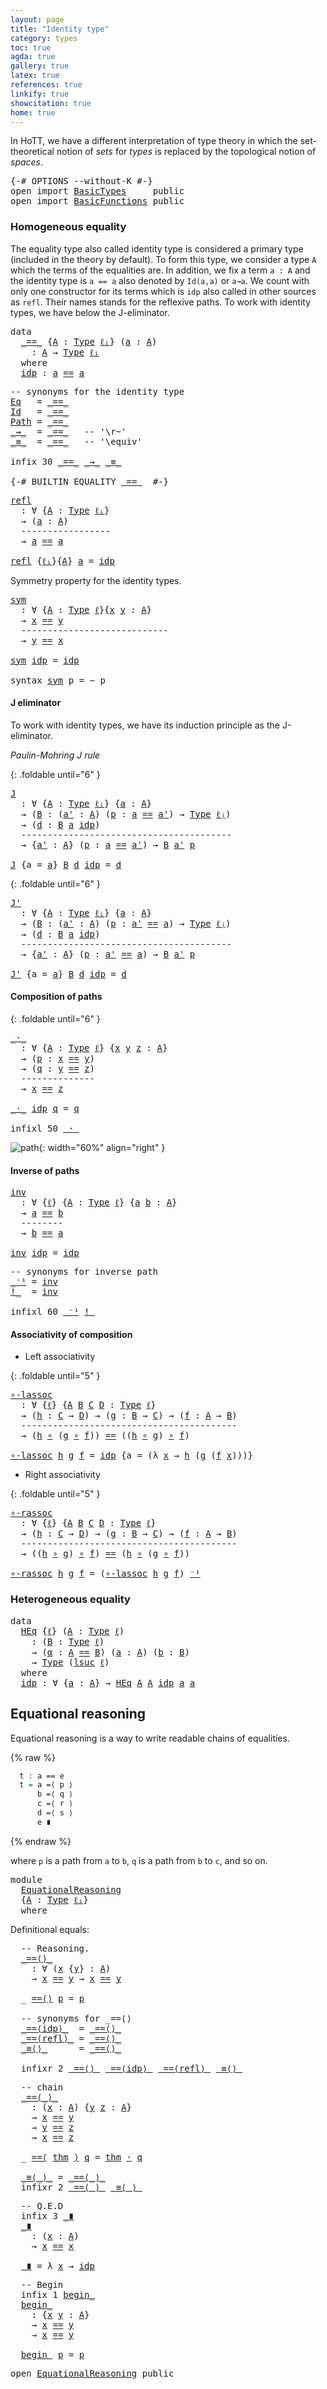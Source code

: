 ```yaml
---
layout: page
title: "Identity type"
category: types
toc: true
agda: true
gallery: true
latex: true
references: true
linkify: true
showcitation: true
home: true
---
```


In HoTT, we have a different interpretation of type theory in which the
set-theoretical notion of *sets* for *types* is replaced by the topological
notion of *spaces*.

<div class="hide">
<pre class="Agda">
<a id="371" class="Symbol">{-#</a> <a id="375" class="Keyword">OPTIONS</a> <a id="383" class="Pragma">--without-K</a> <a id="395" class="Symbol">#-}</a>
<a id="399" class="Keyword">open</a> <a id="404" class="Keyword">import</a> <a id="411" href="BasicTypes.html" class="Module">BasicTypes</a>     <a id="426" class="Keyword">public</a>
<a id="433" class="Keyword">open</a> <a id="438" class="Keyword">import</a> <a id="445" href="BasicFunctions.html" class="Module">BasicFunctions</a> <a id="460" class="Keyword">public</a>
</pre>
</div>

### Homogeneous equality

The equality type also called identity type is considered a primary type
(included in the theory by default). To form this type, we consider a type `A`
which the terms of the equalities are. In addition, we fix a term `a : A` and
the identity type is `a == a` also denoted by `Id(a,a)` or `a↝a`. We count with
only one constructor for its terms which is `idp` also called in other sources
as `refl`. Their names stands for the reflexive paths. To work with identity
types, we have below the J-eliminator.

<pre class="Agda">
<a id="1031" class="Keyword">data</a>
  <a id="_==_"></a><a id="1038" href="EqualityType.html#1038" class="Datatype Operator">_==_</a> <a id="1043" class="Symbol">{</a><a id="1044" href="EqualityType.html#1044" class="Bound">A</a> <a id="1046" class="Symbol">:</a> <a id="1048" href="Intro.html#1652" class="Function">Type</a> <a id="1053" href="Intro.html#2094" class="Generalizable">ℓᵢ</a><a id="1055" class="Symbol">}</a> <a id="1057" class="Symbol">(</a><a id="1058" href="EqualityType.html#1058" class="Bound">a</a> <a id="1060" class="Symbol">:</a> <a id="1062" href="EqualityType.html#1044" class="Bound">A</a><a id="1063" class="Symbol">)</a>
    <a id="1069" class="Symbol">:</a> <a id="1071" href="EqualityType.html#1044" class="Bound">A</a> <a id="1073" class="Symbol">→</a> <a id="1075" href="Intro.html#1652" class="Function">Type</a> <a id="1080" href="EqualityType.html#1053" class="Bound">ℓᵢ</a>
  <a id="1085" class="Keyword">where</a>
  <a id="_==_.idp"></a><a id="1093" href="EqualityType.html#1093" class="InductiveConstructor">idp</a> <a id="1097" class="Symbol">:</a> <a id="1099" href="EqualityType.html#1058" class="Bound">a</a> <a id="1101" href="EqualityType.html#1038" class="Datatype Operator">==</a> <a id="1104" href="EqualityType.html#1058" class="Bound">a</a>
</pre>

<pre class="Agda">
<a id="1131" class="Comment">-- synonyms for the identity type</a>
<a id="Eq"></a><a id="1165" href="EqualityType.html#1165" class="Function">Eq</a>   <a id="1170" class="Symbol">=</a> <a id="1172" href="EqualityType.html#1038" class="Datatype Operator">_==_</a>
<a id="Id"></a><a id="1177" href="EqualityType.html#1177" class="Function">Id</a>   <a id="1182" class="Symbol">=</a> <a id="1184" href="EqualityType.html#1038" class="Datatype Operator">_==_</a>
<a id="Path"></a><a id="1189" href="EqualityType.html#1189" class="Function">Path</a> <a id="1194" class="Symbol">=</a> <a id="1196" href="EqualityType.html#1038" class="Datatype Operator">_==_</a>
<a id="_⇝_"></a><a id="1201" href="EqualityType.html#1201" class="Function Operator">_⇝_</a>  <a id="1206" class="Symbol">=</a> <a id="1208" href="EqualityType.html#1038" class="Datatype Operator">_==_</a>   <a id="1215" class="Comment">-- &#39;\r~&#39;</a>
<a id="_≡_"></a><a id="1224" href="EqualityType.html#1224" class="Function Operator">_≡_</a>  <a id="1229" class="Symbol">=</a> <a id="1231" href="EqualityType.html#1038" class="Datatype Operator">_==_</a>   <a id="1238" class="Comment">-- &#39;\equiv&#39;</a>

<a id="1251" class="Keyword">infix</a> <a id="1257" class="Number">30</a> <a id="1260" href="EqualityType.html#1038" class="Datatype Operator">_==_</a> <a id="1265" href="EqualityType.html#1201" class="Function Operator">_⇝_</a> <a id="1269" href="EqualityType.html#1224" class="Function Operator">_≡_</a>

<a id="1274" class="Symbol">{-#</a> <a id="1278" class="Keyword">BUILTIN</a> <a id="1286" class="Pragma">EQUALITY</a> <a id="1295" href="EqualityType.html#1038" class="Datatype Operator">_==_</a>  <a id="1301" class="Symbol">#-}</a>
</pre>

<pre class="Agda">
<a id="refl"></a><a id="1330" href="EqualityType.html#1330" class="Function">refl</a>
  <a id="1337" class="Symbol">:</a> <a id="1339" class="Symbol">∀</a> <a id="1341" class="Symbol">{</a><a id="1342" href="EqualityType.html#1342" class="Bound">A</a> <a id="1344" class="Symbol">:</a> <a id="1346" href="Intro.html#1652" class="Function">Type</a> <a id="1351" href="Intro.html#2094" class="Generalizable">ℓᵢ</a><a id="1353" class="Symbol">}</a>
  <a id="1357" class="Symbol">→</a> <a id="1359" class="Symbol">(</a><a id="1360" href="EqualityType.html#1360" class="Bound">a</a> <a id="1362" class="Symbol">:</a> <a id="1364" href="EqualityType.html#1342" class="Bound">A</a><a id="1365" class="Symbol">)</a>
  <a id="1369" class="Comment">-----------------</a>
  <a id="1389" class="Symbol">→</a> <a id="1391" href="EqualityType.html#1360" class="Bound">a</a> <a id="1393" href="EqualityType.html#1038" class="Datatype Operator">==</a> <a id="1396" href="EqualityType.html#1360" class="Bound">a</a>

<a id="1399" href="EqualityType.html#1330" class="Function">refl</a> <a id="1404" class="Symbol">{</a><a id="1405" href="EqualityType.html#1405" class="Bound">ℓᵢ</a><a id="1407" class="Symbol">}{</a><a id="1409" href="EqualityType.html#1409" class="Bound">A</a><a id="1410" class="Symbol">}</a> <a id="1412" href="EqualityType.html#1412" class="Bound">a</a> <a id="1414" class="Symbol">=</a> <a id="1416" href="EqualityType.html#1093" class="InductiveConstructor">idp</a>
</pre>


Symmetry property for the identity types.

<pre class="Agda">
<a id="sym"></a><a id="1489" href="EqualityType.html#1489" class="Function">sym</a>
  <a id="1495" class="Symbol">:</a> <a id="1497" class="Symbol">∀</a> <a id="1499" class="Symbol">{</a><a id="1500" href="EqualityType.html#1500" class="Bound">A</a> <a id="1502" class="Symbol">:</a> <a id="1504" href="Intro.html#1652" class="Function">Type</a> <a id="1509" href="Intro.html#2092" class="Generalizable">ℓ</a><a id="1510" class="Symbol">}{</a><a id="1512" href="EqualityType.html#1512" class="Bound">x</a> <a id="1514" href="EqualityType.html#1514" class="Bound">y</a> <a id="1516" class="Symbol">:</a> <a id="1518" href="EqualityType.html#1500" class="Bound">A</a><a id="1519" class="Symbol">}</a>
  <a id="1523" class="Symbol">→</a> <a id="1525" href="EqualityType.html#1512" class="Bound">x</a> <a id="1527" href="EqualityType.html#1038" class="Datatype Operator">==</a> <a id="1530" href="EqualityType.html#1514" class="Bound">y</a>
  <a id="1534" class="Comment">----------------------------</a>
  <a id="1565" class="Symbol">→</a> <a id="1567" href="EqualityType.html#1514" class="Bound">y</a> <a id="1569" href="EqualityType.html#1038" class="Datatype Operator">==</a> <a id="1572" href="EqualityType.html#1512" class="Bound">x</a>

<a id="1575" href="EqualityType.html#1489" class="Function">sym</a> <a id="1579" href="EqualityType.html#1093" class="InductiveConstructor">idp</a> <a id="1583" class="Symbol">=</a> <a id="1585" href="EqualityType.html#1093" class="InductiveConstructor">idp</a>

<a id="1590" class="Keyword">syntax</a> <a id="1597" href="EqualityType.html#1489" class="Function">sym</a> <a id="1601" class="Bound">p</a> <a id="1603" class="Symbol">=</a> <a id="1605" class="Function">−</a> <a id="1607" class="Bound">p</a>
</pre>

#### J eliminator

To work with identity types, we have its induction principle as the J-eliminator.


*Paulin-Mohring J rule*

{: .foldable until="6" }
<pre class="Agda">
<a id="J"></a><a id="1787" href="EqualityType.html#1787" class="Function">J</a>
  <a id="1791" class="Symbol">:</a> <a id="1793" class="Symbol">∀</a> <a id="1795" class="Symbol">{</a><a id="1796" href="EqualityType.html#1796" class="Bound">A</a> <a id="1798" class="Symbol">:</a> <a id="1800" href="Intro.html#1652" class="Function">Type</a> <a id="1805" href="Intro.html#2094" class="Generalizable">ℓᵢ</a><a id="1807" class="Symbol">}</a> <a id="1809" class="Symbol">{</a><a id="1810" href="EqualityType.html#1810" class="Bound">a</a> <a id="1812" class="Symbol">:</a> <a id="1814" href="EqualityType.html#1796" class="Bound">A</a><a id="1815" class="Symbol">}</a>
  <a id="1819" class="Symbol">→</a> <a id="1821" class="Symbol">(</a><a id="1822" href="EqualityType.html#1822" class="Bound">B</a> <a id="1824" class="Symbol">:</a> <a id="1826" class="Symbol">(</a><a id="1827" href="EqualityType.html#1827" class="Bound">a&#39;</a> <a id="1830" class="Symbol">:</a> <a id="1832" href="EqualityType.html#1796" class="Bound">A</a><a id="1833" class="Symbol">)</a> <a id="1835" class="Symbol">(</a><a id="1836" href="EqualityType.html#1836" class="Bound">p</a> <a id="1838" class="Symbol">:</a> <a id="1840" href="EqualityType.html#1810" class="Bound">a</a> <a id="1842" href="EqualityType.html#1038" class="Datatype Operator">==</a> <a id="1845" href="EqualityType.html#1827" class="Bound">a&#39;</a><a id="1847" class="Symbol">)</a> <a id="1849" class="Symbol">→</a> <a id="1851" href="Intro.html#1652" class="Function">Type</a> <a id="1856" href="Intro.html#2097" class="Generalizable">ℓⱼ</a><a id="1858" class="Symbol">)</a>
  <a id="1862" class="Symbol">→</a> <a id="1864" class="Symbol">(</a><a id="1865" href="EqualityType.html#1865" class="Bound">d</a> <a id="1867" class="Symbol">:</a> <a id="1869" href="EqualityType.html#1822" class="Bound">B</a> <a id="1871" href="EqualityType.html#1810" class="Bound">a</a> <a id="1873" href="EqualityType.html#1093" class="InductiveConstructor">idp</a><a id="1876" class="Symbol">)</a>
  <a id="1880" class="Comment">----------------------------------------</a>
  <a id="1923" class="Symbol">→</a> <a id="1925" class="Symbol">{</a><a id="1926" href="EqualityType.html#1926" class="Bound">a&#39;</a> <a id="1929" class="Symbol">:</a> <a id="1931" href="EqualityType.html#1796" class="Bound">A</a><a id="1932" class="Symbol">}</a> <a id="1934" class="Symbol">(</a><a id="1935" href="EqualityType.html#1935" class="Bound">p</a> <a id="1937" class="Symbol">:</a> <a id="1939" href="EqualityType.html#1810" class="Bound">a</a> <a id="1941" href="EqualityType.html#1038" class="Datatype Operator">==</a> <a id="1944" href="EqualityType.html#1926" class="Bound">a&#39;</a><a id="1946" class="Symbol">)</a> <a id="1948" class="Symbol">→</a> <a id="1950" href="EqualityType.html#1822" class="Bound">B</a> <a id="1952" href="EqualityType.html#1926" class="Bound">a&#39;</a> <a id="1955" href="EqualityType.html#1935" class="Bound">p</a>

<a id="1958" href="EqualityType.html#1787" class="Function">J</a> <a id="1960" class="Symbol">{</a><a id="1961" class="Argument">a</a> <a id="1963" class="Symbol">=</a> <a id="1965" href="EqualityType.html#1965" class="Bound">a</a><a id="1966" class="Symbol">}</a> <a id="1968" href="EqualityType.html#1968" class="Bound">B</a> <a id="1970" href="EqualityType.html#1970" class="Bound">d</a> <a id="1972" href="EqualityType.html#1093" class="InductiveConstructor">idp</a> <a id="1976" class="Symbol">=</a> <a id="1978" href="EqualityType.html#1970" class="Bound">d</a>
</pre>

{: .foldable until="6" }
<pre class="Agda">
<a id="J&#39;"></a><a id="2030" href="EqualityType.html#2030" class="Function">J&#39;</a>
  <a id="2035" class="Symbol">:</a> <a id="2037" class="Symbol">∀</a> <a id="2039" class="Symbol">{</a><a id="2040" href="EqualityType.html#2040" class="Bound">A</a> <a id="2042" class="Symbol">:</a> <a id="2044" href="Intro.html#1652" class="Function">Type</a> <a id="2049" href="Intro.html#2094" class="Generalizable">ℓᵢ</a><a id="2051" class="Symbol">}</a> <a id="2053" class="Symbol">{</a><a id="2054" href="EqualityType.html#2054" class="Bound">a</a> <a id="2056" class="Symbol">:</a> <a id="2058" href="EqualityType.html#2040" class="Bound">A</a><a id="2059" class="Symbol">}</a>
  <a id="2063" class="Symbol">→</a> <a id="2065" class="Symbol">(</a><a id="2066" href="EqualityType.html#2066" class="Bound">B</a> <a id="2068" class="Symbol">:</a> <a id="2070" class="Symbol">(</a><a id="2071" href="EqualityType.html#2071" class="Bound">a&#39;</a> <a id="2074" class="Symbol">:</a> <a id="2076" href="EqualityType.html#2040" class="Bound">A</a><a id="2077" class="Symbol">)</a> <a id="2079" class="Symbol">(</a><a id="2080" href="EqualityType.html#2080" class="Bound">p</a> <a id="2082" class="Symbol">:</a> <a id="2084" href="EqualityType.html#2071" class="Bound">a&#39;</a> <a id="2087" href="EqualityType.html#1038" class="Datatype Operator">==</a> <a id="2090" href="EqualityType.html#2054" class="Bound">a</a><a id="2091" class="Symbol">)</a> <a id="2093" class="Symbol">→</a> <a id="2095" href="Intro.html#1652" class="Function">Type</a> <a id="2100" href="Intro.html#2097" class="Generalizable">ℓⱼ</a><a id="2102" class="Symbol">)</a>
  <a id="2106" class="Symbol">→</a> <a id="2108" class="Symbol">(</a><a id="2109" href="EqualityType.html#2109" class="Bound">d</a> <a id="2111" class="Symbol">:</a> <a id="2113" href="EqualityType.html#2066" class="Bound">B</a> <a id="2115" href="EqualityType.html#2054" class="Bound">a</a> <a id="2117" href="EqualityType.html#1093" class="InductiveConstructor">idp</a><a id="2120" class="Symbol">)</a>
  <a id="2124" class="Comment">----------------------------------------</a>
  <a id="2167" class="Symbol">→</a> <a id="2169" class="Symbol">{</a><a id="2170" href="EqualityType.html#2170" class="Bound">a&#39;</a> <a id="2173" class="Symbol">:</a> <a id="2175" href="EqualityType.html#2040" class="Bound">A</a><a id="2176" class="Symbol">}</a> <a id="2178" class="Symbol">(</a><a id="2179" href="EqualityType.html#2179" class="Bound">p</a> <a id="2181" class="Symbol">:</a> <a id="2183" href="EqualityType.html#2170" class="Bound">a&#39;</a> <a id="2186" href="EqualityType.html#1038" class="Datatype Operator">==</a> <a id="2189" href="EqualityType.html#2054" class="Bound">a</a><a id="2190" class="Symbol">)</a> <a id="2192" class="Symbol">→</a> <a id="2194" href="EqualityType.html#2066" class="Bound">B</a> <a id="2196" href="EqualityType.html#2170" class="Bound">a&#39;</a> <a id="2199" href="EqualityType.html#2179" class="Bound">p</a>

<a id="2202" href="EqualityType.html#2030" class="Function">J&#39;</a> <a id="2205" class="Symbol">{</a><a id="2206" class="Argument">a</a> <a id="2208" class="Symbol">=</a> <a id="2210" href="EqualityType.html#2210" class="Bound">a</a><a id="2211" class="Symbol">}</a> <a id="2213" href="EqualityType.html#2213" class="Bound">B</a> <a id="2215" href="EqualityType.html#2215" class="Bound">d</a> <a id="2217" href="EqualityType.html#1093" class="InductiveConstructor">idp</a> <a id="2221" class="Symbol">=</a> <a id="2223" href="EqualityType.html#2215" class="Bound">d</a>
</pre>

#### Composition of paths

{: .foldable until="6" }
<pre class="Agda">
<a id="_·_"></a><a id="2302" href="EqualityType.html#2302" class="Function Operator">_·_</a>
  <a id="2308" class="Symbol">:</a> <a id="2310" class="Symbol">∀</a> <a id="2312" class="Symbol">{</a><a id="2313" href="EqualityType.html#2313" class="Bound">A</a> <a id="2315" class="Symbol">:</a> <a id="2317" href="Intro.html#1652" class="Function">Type</a> <a id="2322" href="Intro.html#2092" class="Generalizable">ℓ</a><a id="2323" class="Symbol">}</a> <a id="2325" class="Symbol">{</a><a id="2326" href="EqualityType.html#2326" class="Bound">x</a> <a id="2328" href="EqualityType.html#2328" class="Bound">y</a> <a id="2330" href="EqualityType.html#2330" class="Bound">z</a> <a id="2332" class="Symbol">:</a> <a id="2334" href="EqualityType.html#2313" class="Bound">A</a><a id="2335" class="Symbol">}</a>
  <a id="2339" class="Symbol">→</a> <a id="2341" class="Symbol">(</a><a id="2342" href="EqualityType.html#2342" class="Bound">p</a> <a id="2344" class="Symbol">:</a> <a id="2346" href="EqualityType.html#2326" class="Bound">x</a> <a id="2348" href="EqualityType.html#1038" class="Datatype Operator">==</a> <a id="2351" href="EqualityType.html#2328" class="Bound">y</a><a id="2352" class="Symbol">)</a>
  <a id="2356" class="Symbol">→</a> <a id="2358" class="Symbol">(</a><a id="2359" href="EqualityType.html#2359" class="Bound">q</a> <a id="2361" class="Symbol">:</a> <a id="2363" href="EqualityType.html#2328" class="Bound">y</a> <a id="2365" href="EqualityType.html#1038" class="Datatype Operator">==</a> <a id="2368" href="EqualityType.html#2330" class="Bound">z</a><a id="2369" class="Symbol">)</a>
  <a id="2373" class="Comment">--------------</a>
  <a id="2390" class="Symbol">→</a> <a id="2392" href="EqualityType.html#2326" class="Bound">x</a> <a id="2394" href="EqualityType.html#1038" class="Datatype Operator">==</a> <a id="2397" href="EqualityType.html#2330" class="Bound">z</a>

<a id="2400" href="EqualityType.html#2302" class="Function Operator">_·_</a> <a id="2404" href="EqualityType.html#1093" class="InductiveConstructor">idp</a> <a id="2408" href="EqualityType.html#2408" class="Bound">q</a> <a id="2410" class="Symbol">=</a> <a id="2412" href="EqualityType.html#2408" class="Bound">q</a>

<a id="2415" class="Keyword">infixl</a> <a id="2422" class="Number">50</a> <a id="2425" href="EqualityType.html#2302" class="Function Operator">_·_</a>
</pre>

![path](/assets/ipe-images/path-concatenation.png){: width="60%" align="right" }

#### Inverse of paths

<pre class="Agda">
<a id="inv"></a><a id="2559" href="EqualityType.html#2559" class="Function">inv</a>
  <a id="2565" class="Symbol">:</a> <a id="2567" class="Symbol">∀</a> <a id="2569" class="Symbol">{</a><a id="2570" href="EqualityType.html#2570" class="Bound">ℓ</a><a id="2571" class="Symbol">}</a> <a id="2573" class="Symbol">{</a><a id="2574" href="EqualityType.html#2574" class="Bound">A</a> <a id="2576" class="Symbol">:</a> <a id="2578" href="Intro.html#1652" class="Function">Type</a> <a id="2583" href="EqualityType.html#2570" class="Bound">ℓ</a><a id="2584" class="Symbol">}</a> <a id="2586" class="Symbol">{</a><a id="2587" href="EqualityType.html#2587" class="Bound">a</a> <a id="2589" href="EqualityType.html#2589" class="Bound">b</a> <a id="2591" class="Symbol">:</a> <a id="2593" href="EqualityType.html#2574" class="Bound">A</a><a id="2594" class="Symbol">}</a>
  <a id="2598" class="Symbol">→</a> <a id="2600" href="EqualityType.html#2587" class="Bound">a</a> <a id="2602" href="EqualityType.html#1038" class="Datatype Operator">==</a> <a id="2605" href="EqualityType.html#2589" class="Bound">b</a>
  <a id="2609" class="Comment">--------</a>
  <a id="2620" class="Symbol">→</a> <a id="2622" href="EqualityType.html#2589" class="Bound">b</a> <a id="2624" href="EqualityType.html#1038" class="Datatype Operator">==</a> <a id="2627" href="EqualityType.html#2587" class="Bound">a</a>

<a id="2630" href="EqualityType.html#2559" class="Function">inv</a> <a id="2634" href="EqualityType.html#1093" class="InductiveConstructor">idp</a> <a id="2638" class="Symbol">=</a> <a id="2640" href="EqualityType.html#1093" class="InductiveConstructor">idp</a>
</pre>

<pre class="Agda">
<a id="2669" class="Comment">-- synonyms for inverse path</a>
<a id="_⁻¹"></a><a id="2698" href="EqualityType.html#2698" class="Function Operator">_⁻¹</a> <a id="2702" class="Symbol">=</a> <a id="2704" href="EqualityType.html#2559" class="Function">inv</a>
<a id="!_"></a><a id="2708" href="EqualityType.html#2708" class="Function Operator">!_</a>  <a id="2712" class="Symbol">=</a> <a id="2714" href="EqualityType.html#2559" class="Function">inv</a>

<a id="2719" class="Keyword">infixl</a> <a id="2726" class="Number">60</a> <a id="2729" href="EqualityType.html#2698" class="Function Operator">_⁻¹</a> <a id="2733" href="EqualityType.html#2708" class="Function Operator">!_</a>
</pre>

#### Associativity of composition

- Left associativity

{: .foldable until="5" }
<pre class="Agda">
<a id="∘-lassoc"></a><a id="2843" href="EqualityType.html#2843" class="Function">∘-lassoc</a>
  <a id="2854" class="Symbol">:</a> <a id="2856" class="Symbol">∀</a> <a id="2858" class="Symbol">{</a><a id="2859" href="EqualityType.html#2859" class="Bound">ℓ</a><a id="2860" class="Symbol">}</a> <a id="2862" class="Symbol">{</a><a id="2863" href="EqualityType.html#2863" class="Bound">A</a> <a id="2865" href="EqualityType.html#2865" class="Bound">B</a> <a id="2867" href="EqualityType.html#2867" class="Bound">C</a> <a id="2869" href="EqualityType.html#2869" class="Bound">D</a> <a id="2871" class="Symbol">:</a> <a id="2873" href="Intro.html#1652" class="Function">Type</a> <a id="2878" href="EqualityType.html#2859" class="Bound">ℓ</a><a id="2879" class="Symbol">}</a>
  <a id="2883" class="Symbol">→</a> <a id="2885" class="Symbol">(</a><a id="2886" href="EqualityType.html#2886" class="Bound">h</a> <a id="2888" class="Symbol">:</a> <a id="2890" href="EqualityType.html#2867" class="Bound">C</a> <a id="2892" class="Symbol">→</a> <a id="2894" href="EqualityType.html#2869" class="Bound">D</a><a id="2895" class="Symbol">)</a> <a id="2897" class="Symbol">→</a> <a id="2899" class="Symbol">(</a><a id="2900" href="EqualityType.html#2900" class="Bound">g</a> <a id="2902" class="Symbol">:</a> <a id="2904" href="EqualityType.html#2865" class="Bound">B</a> <a id="2906" class="Symbol">→</a> <a id="2908" href="EqualityType.html#2867" class="Bound">C</a><a id="2909" class="Symbol">)</a> <a id="2911" class="Symbol">→</a> <a id="2913" class="Symbol">(</a><a id="2914" href="EqualityType.html#2914" class="Bound">f</a> <a id="2916" class="Symbol">:</a> <a id="2918" href="EqualityType.html#2863" class="Bound">A</a> <a id="2920" class="Symbol">→</a> <a id="2922" href="EqualityType.html#2865" class="Bound">B</a><a id="2923" class="Symbol">)</a>
  <a id="2927" class="Comment">-----------------------------------------</a>
  <a id="2971" class="Symbol">→</a> <a id="2973" class="Symbol">(</a><a id="2974" href="EqualityType.html#2886" class="Bound">h</a> <a id="2976" href="BasicFunctions.html#910" class="Function Operator">∘</a> <a id="2978" class="Symbol">(</a><a id="2979" href="EqualityType.html#2900" class="Bound">g</a> <a id="2981" href="BasicFunctions.html#910" class="Function Operator">∘</a> <a id="2983" href="EqualityType.html#2914" class="Bound">f</a><a id="2984" class="Symbol">))</a> <a id="2987" href="EqualityType.html#1038" class="Datatype Operator">==</a> <a id="2990" class="Symbol">((</a><a id="2992" href="EqualityType.html#2886" class="Bound">h</a> <a id="2994" href="BasicFunctions.html#910" class="Function Operator">∘</a> <a id="2996" href="EqualityType.html#2900" class="Bound">g</a><a id="2997" class="Symbol">)</a> <a id="2999" href="BasicFunctions.html#910" class="Function Operator">∘</a> <a id="3001" href="EqualityType.html#2914" class="Bound">f</a><a id="3002" class="Symbol">)</a>

<a id="3005" href="EqualityType.html#2843" class="Function">∘-lassoc</a> <a id="3014" href="EqualityType.html#3014" class="Bound">h</a> <a id="3016" href="EqualityType.html#3016" class="Bound">g</a> <a id="3018" href="EqualityType.html#3018" class="Bound">f</a> <a id="3020" class="Symbol">=</a> <a id="3022" href="EqualityType.html#1093" class="InductiveConstructor">idp</a> <a id="3026" class="Symbol">{</a><a id="3027" class="Argument">a</a> <a id="3029" class="Symbol">=</a> <a id="3031" class="Symbol">(λ</a> <a id="3034" href="EqualityType.html#3034" class="Bound">x</a> <a id="3036" class="Symbol">→</a> <a id="3038" href="EqualityType.html#3014" class="Bound">h</a> <a id="3040" class="Symbol">(</a><a id="3041" href="EqualityType.html#3016" class="Bound">g</a> <a id="3043" class="Symbol">(</a><a id="3044" href="EqualityType.html#3018" class="Bound">f</a> <a id="3046" href="EqualityType.html#3034" class="Bound">x</a><a id="3047" class="Symbol">)))}</a>
</pre>

- Right associativity

{: .foldable until="5" }
<pre class="Agda">
<a id="∘-rassoc"></a><a id="3125" href="EqualityType.html#3125" class="Function">∘-rassoc</a>
  <a id="3136" class="Symbol">:</a> <a id="3138" class="Symbol">∀</a> <a id="3140" class="Symbol">{</a><a id="3141" href="EqualityType.html#3141" class="Bound">ℓ</a><a id="3142" class="Symbol">}</a> <a id="3144" class="Symbol">{</a><a id="3145" href="EqualityType.html#3145" class="Bound">A</a> <a id="3147" href="EqualityType.html#3147" class="Bound">B</a> <a id="3149" href="EqualityType.html#3149" class="Bound">C</a> <a id="3151" href="EqualityType.html#3151" class="Bound">D</a> <a id="3153" class="Symbol">:</a> <a id="3155" href="Intro.html#1652" class="Function">Type</a> <a id="3160" href="EqualityType.html#3141" class="Bound">ℓ</a><a id="3161" class="Symbol">}</a>
  <a id="3165" class="Symbol">→</a> <a id="3167" class="Symbol">(</a><a id="3168" href="EqualityType.html#3168" class="Bound">h</a> <a id="3170" class="Symbol">:</a> <a id="3172" href="EqualityType.html#3149" class="Bound">C</a> <a id="3174" class="Symbol">→</a> <a id="3176" href="EqualityType.html#3151" class="Bound">D</a><a id="3177" class="Symbol">)</a> <a id="3179" class="Symbol">→</a> <a id="3181" class="Symbol">(</a><a id="3182" href="EqualityType.html#3182" class="Bound">g</a> <a id="3184" class="Symbol">:</a> <a id="3186" href="EqualityType.html#3147" class="Bound">B</a> <a id="3188" class="Symbol">→</a> <a id="3190" href="EqualityType.html#3149" class="Bound">C</a><a id="3191" class="Symbol">)</a> <a id="3193" class="Symbol">→</a> <a id="3195" class="Symbol">(</a><a id="3196" href="EqualityType.html#3196" class="Bound">f</a> <a id="3198" class="Symbol">:</a> <a id="3200" href="EqualityType.html#3145" class="Bound">A</a> <a id="3202" class="Symbol">→</a> <a id="3204" href="EqualityType.html#3147" class="Bound">B</a><a id="3205" class="Symbol">)</a>
  <a id="3209" class="Comment">-----------------------------------------</a>
  <a id="3253" class="Symbol">→</a> <a id="3255" class="Symbol">((</a><a id="3257" href="EqualityType.html#3168" class="Bound">h</a> <a id="3259" href="BasicFunctions.html#910" class="Function Operator">∘</a> <a id="3261" href="EqualityType.html#3182" class="Bound">g</a><a id="3262" class="Symbol">)</a> <a id="3264" href="BasicFunctions.html#910" class="Function Operator">∘</a> <a id="3266" href="EqualityType.html#3196" class="Bound">f</a><a id="3267" class="Symbol">)</a> <a id="3269" href="EqualityType.html#1038" class="Datatype Operator">==</a> <a id="3272" class="Symbol">(</a><a id="3273" href="EqualityType.html#3168" class="Bound">h</a> <a id="3275" href="BasicFunctions.html#910" class="Function Operator">∘</a> <a id="3277" class="Symbol">(</a><a id="3278" href="EqualityType.html#3182" class="Bound">g</a> <a id="3280" href="BasicFunctions.html#910" class="Function Operator">∘</a> <a id="3282" href="EqualityType.html#3196" class="Bound">f</a><a id="3283" class="Symbol">))</a>

<a id="3287" href="EqualityType.html#3125" class="Function">∘-rassoc</a> <a id="3296" href="EqualityType.html#3296" class="Bound">h</a> <a id="3298" href="EqualityType.html#3298" class="Bound">g</a> <a id="3300" href="EqualityType.html#3300" class="Bound">f</a> <a id="3302" class="Symbol">=</a> <a id="3304" class="Symbol">(</a><a id="3305" href="EqualityType.html#2843" class="Function">∘-lassoc</a> <a id="3314" href="EqualityType.html#3296" class="Bound">h</a> <a id="3316" href="EqualityType.html#3298" class="Bound">g</a> <a id="3318" href="EqualityType.html#3300" class="Bound">f</a><a id="3319" class="Symbol">)</a> <a id="3321" href="EqualityType.html#2698" class="Function Operator">⁻¹</a>
</pre>

### Heterogeneous equality

<pre class="Agda">
<a id="3377" class="Keyword">data</a>
  <a id="HEq"></a><a id="3384" href="EqualityType.html#3384" class="Datatype">HEq</a> <a id="3388" class="Symbol">{</a><a id="3389" href="EqualityType.html#3389" class="Bound">ℓ</a><a id="3390" class="Symbol">}</a> <a id="3392" class="Symbol">(</a><a id="3393" href="EqualityType.html#3393" class="Bound">A</a> <a id="3395" class="Symbol">:</a> <a id="3397" href="Intro.html#1652" class="Function">Type</a> <a id="3402" href="EqualityType.html#3389" class="Bound">ℓ</a><a id="3403" class="Symbol">)</a>
    <a id="3409" class="Symbol">:</a> <a id="3411" class="Symbol">(</a><a id="3412" href="EqualityType.html#3412" class="Bound">B</a> <a id="3414" class="Symbol">:</a> <a id="3416" href="Intro.html#1652" class="Function">Type</a> <a id="3421" href="EqualityType.html#3389" class="Bound">ℓ</a><a id="3422" class="Symbol">)</a>
    <a id="3428" class="Symbol">→</a> <a id="3430" class="Symbol">(</a><a id="3431" href="EqualityType.html#3431" class="Bound">α</a> <a id="3433" class="Symbol">:</a> <a id="3435" href="EqualityType.html#3393" class="Bound">A</a> <a id="3437" href="EqualityType.html#1038" class="Datatype Operator">==</a> <a id="3440" href="EqualityType.html#3412" class="Bound">B</a><a id="3441" class="Symbol">)</a> <a id="3443" class="Symbol">(</a><a id="3444" href="EqualityType.html#3444" class="Bound">a</a> <a id="3446" class="Symbol">:</a> <a id="3448" href="EqualityType.html#3393" class="Bound">A</a><a id="3449" class="Symbol">)</a> <a id="3451" class="Symbol">(</a><a id="3452" href="EqualityType.html#3452" class="Bound">b</a> <a id="3454" class="Symbol">:</a> <a id="3456" href="EqualityType.html#3412" class="Bound">B</a><a id="3457" class="Symbol">)</a>
    <a id="3463" class="Symbol">→</a> <a id="3465" href="Intro.html#1652" class="Function">Type</a> <a id="3470" class="Symbol">(</a><a id="3471" href="Agda.Primitive.html#627" class="Primitive">lsuc</a> <a id="3476" href="EqualityType.html#3389" class="Bound">ℓ</a><a id="3477" class="Symbol">)</a>
  <a id="3481" class="Keyword">where</a>
  <a id="HEq.idp"></a><a id="3489" href="EqualityType.html#3489" class="InductiveConstructor">idp</a> <a id="3493" class="Symbol">:</a> <a id="3495" class="Symbol">∀</a> <a id="3497" class="Symbol">{</a><a id="3498" href="EqualityType.html#3498" class="Bound">a</a> <a id="3500" class="Symbol">:</a> <a id="3502" href="EqualityType.html#3393" class="Bound">A</a><a id="3503" class="Symbol">}</a> <a id="3505" class="Symbol">→</a> <a id="3507" href="EqualityType.html#3384" class="Datatype">HEq</a> <a id="3511" href="EqualityType.html#3393" class="Bound">A</a> <a id="3513" href="EqualityType.html#3393" class="Bound">A</a> <a id="3515" href="EqualityType.html#1093" class="InductiveConstructor">idp</a> <a id="3519" href="EqualityType.html#3498" class="Bound">a</a> <a id="3521" href="EqualityType.html#3498" class="Bound">a</a>
</pre>

## Equational reasoning

Equational reasoning is a way to write readable chains of equalities.

{% raw %}
```agda
  t : a == e
  t = a =⟨ p ⟩
      b =⟨ q ⟩
      c =⟨ r ⟩
      d =⟨ s ⟩
      e ∎
```
{% endraw %}

where `p` is a path from `a` to `b`, `q` is a path from `b` to `c`, and so on.

<pre class="Agda">
<a id="3843" class="Keyword">module</a>
  <a id="EquationalReasoning"></a><a id="3852" href="EqualityType.html#3852" class="Module">EquationalReasoning</a>
  <a id="3874" class="Symbol">{</a><a id="3875" href="EqualityType.html#3875" class="Bound">A</a> <a id="3877" class="Symbol">:</a> <a id="3879" href="Intro.html#1652" class="Function">Type</a> <a id="3884" href="Intro.html#2094" class="Generalizable">ℓᵢ</a><a id="3886" class="Symbol">}</a>
  <a id="3890" class="Keyword">where</a>
</pre>

Definitional equals:

<pre class="Agda">
  <a id="3945" class="Comment">-- Reasoning.</a>
  <a id="EquationalReasoning._==⟨⟩_"></a><a id="3961" href="EqualityType.html#3961" class="Function Operator">_==⟨⟩_</a>
    <a id="3972" class="Symbol">:</a> <a id="3974" class="Symbol">∀</a> <a id="3976" class="Symbol">(</a><a id="3977" href="EqualityType.html#3977" class="Bound">x</a> <a id="3979" class="Symbol">{</a><a id="3980" href="EqualityType.html#3980" class="Bound">y</a><a id="3981" class="Symbol">}</a> <a id="3983" class="Symbol">:</a> <a id="3985" href="EqualityType.html#3875" class="Bound">A</a><a id="3986" class="Symbol">)</a>
    <a id="3992" class="Symbol">→</a> <a id="3994" href="EqualityType.html#3977" class="Bound">x</a> <a id="3996" href="EqualityType.html#1038" class="Datatype Operator">==</a> <a id="3999" href="EqualityType.html#3980" class="Bound">y</a> <a id="4001" class="Symbol">→</a> <a id="4003" href="EqualityType.html#3977" class="Bound">x</a> <a id="4005" href="EqualityType.html#1038" class="Datatype Operator">==</a> <a id="4008" href="EqualityType.html#3980" class="Bound">y</a>

  <a id="4013" class="Symbol">_</a> <a id="4015" href="EqualityType.html#3961" class="Function Operator">==⟨⟩</a> <a id="4020" href="EqualityType.html#4020" class="Bound">p</a> <a id="4022" class="Symbol">=</a> <a id="4024" href="EqualityType.html#4020" class="Bound">p</a>

  <a id="4029" class="Comment">-- synonyms for _==⟨⟩</a>
  <a id="EquationalReasoning._==⟨idp⟩_"></a><a id="4053" href="EqualityType.html#4053" class="Function Operator">_==⟨idp⟩_</a>  <a id="4064" class="Symbol">=</a> <a id="4066" href="EqualityType.html#3961" class="Function Operator">_==⟨⟩_</a>
  <a id="EquationalReasoning._==⟨refl⟩_"></a><a id="4075" href="EqualityType.html#4075" class="Function Operator">_==⟨refl⟩_</a> <a id="4086" class="Symbol">=</a> <a id="4088" href="EqualityType.html#3961" class="Function Operator">_==⟨⟩_</a>
  <a id="EquationalReasoning._≡⟨⟩_"></a><a id="4097" href="EqualityType.html#4097" class="Function Operator">_≡⟨⟩_</a>      <a id="4108" class="Symbol">=</a> <a id="4110" href="EqualityType.html#3961" class="Function Operator">_==⟨⟩_</a>

  <a id="4120" class="Keyword">infixr</a> <a id="4127" class="Number">2</a> <a id="4129" href="EqualityType.html#3961" class="Function Operator">_==⟨⟩_</a> <a id="4136" href="EqualityType.html#4053" class="Function Operator">_==⟨idp⟩_</a> <a id="4146" href="EqualityType.html#4075" class="Function Operator">_==⟨refl⟩_</a> <a id="4157" href="EqualityType.html#4097" class="Function Operator">_≡⟨⟩_</a>
</pre>

<pre class="Agda">
  <a id="4190" class="Comment">-- chain</a>
  <a id="EquationalReasoning._==⟨_⟩_"></a><a id="4201" href="EqualityType.html#4201" class="Function Operator">_==⟨_⟩_</a>
    <a id="4213" class="Symbol">:</a> <a id="4215" class="Symbol">(</a><a id="4216" href="EqualityType.html#4216" class="Bound">x</a> <a id="4218" class="Symbol">:</a> <a id="4220" href="EqualityType.html#3875" class="Bound">A</a><a id="4221" class="Symbol">)</a> <a id="4223" class="Symbol">{</a><a id="4224" href="EqualityType.html#4224" class="Bound">y</a> <a id="4226" href="EqualityType.html#4226" class="Bound">z</a> <a id="4228" class="Symbol">:</a> <a id="4230" href="EqualityType.html#3875" class="Bound">A</a><a id="4231" class="Symbol">}</a>
    <a id="4237" class="Symbol">→</a> <a id="4239" href="EqualityType.html#4216" class="Bound">x</a> <a id="4241" href="EqualityType.html#1038" class="Datatype Operator">==</a> <a id="4244" href="EqualityType.html#4224" class="Bound">y</a>
    <a id="4250" class="Symbol">→</a> <a id="4252" href="EqualityType.html#4224" class="Bound">y</a> <a id="4254" href="EqualityType.html#1038" class="Datatype Operator">==</a> <a id="4257" href="EqualityType.html#4226" class="Bound">z</a>
    <a id="4263" class="Symbol">→</a> <a id="4265" href="EqualityType.html#4216" class="Bound">x</a> <a id="4267" href="EqualityType.html#1038" class="Datatype Operator">==</a> <a id="4270" href="EqualityType.html#4226" class="Bound">z</a>

  <a id="4275" class="Symbol">_</a> <a id="4277" href="EqualityType.html#4201" class="Function Operator">==⟨</a> <a id="4281" href="EqualityType.html#4281" class="Bound">thm</a> <a id="4285" href="EqualityType.html#4201" class="Function Operator">⟩</a> <a id="4287" href="EqualityType.html#4287" class="Bound">q</a> <a id="4289" class="Symbol">=</a> <a id="4291" href="EqualityType.html#4281" class="Bound">thm</a> <a id="4295" href="EqualityType.html#2302" class="Function Operator">·</a> <a id="4297" href="EqualityType.html#4287" class="Bound">q</a>

  <a id="EquationalReasoning._≡⟨_⟩_"></a><a id="4302" href="EqualityType.html#4302" class="Function Operator">_≡⟨_⟩_</a> <a id="4309" class="Symbol">=</a> <a id="4311" href="EqualityType.html#4201" class="Function Operator">_==⟨_⟩_</a>
  <a id="4321" class="Keyword">infixr</a> <a id="4328" class="Number">2</a> <a id="4330" href="EqualityType.html#4201" class="Function Operator">_==⟨_⟩_</a> <a id="4338" href="EqualityType.html#4302" class="Function Operator">_≡⟨_⟩_</a>
</pre>

<pre class="Agda">
  <a id="4372" class="Comment">-- Q.E.D</a>
  <a id="4383" class="Keyword">infix</a> <a id="4389" class="Number">3</a> <a id="4391" href="EqualityType.html#4396" class="Function Operator">_∎</a>
  <a id="EquationalReasoning._∎"></a><a id="4396" href="EqualityType.html#4396" class="Function Operator">_∎</a>
    <a id="4403" class="Symbol">:</a> <a id="4405" class="Symbol">(</a><a id="4406" href="EqualityType.html#4406" class="Bound">x</a> <a id="4408" class="Symbol">:</a> <a id="4410" href="EqualityType.html#3875" class="Bound">A</a><a id="4411" class="Symbol">)</a>
    <a id="4417" class="Symbol">→</a> <a id="4419" href="EqualityType.html#4406" class="Bound">x</a> <a id="4421" href="EqualityType.html#1038" class="Datatype Operator">==</a> <a id="4424" href="EqualityType.html#4406" class="Bound">x</a>

  <a id="4429" href="EqualityType.html#4396" class="Function Operator">_∎</a> <a id="4432" class="Symbol">=</a> <a id="4434" class="Symbol">λ</a> <a id="4436" href="EqualityType.html#4436" class="Bound">x</a> <a id="4438" class="Symbol">→</a> <a id="4440" href="EqualityType.html#1093" class="InductiveConstructor">idp</a>
</pre>

<pre class="Agda">
  <a id="4471" class="Comment">-- Begin</a>
  <a id="4482" class="Keyword">infix</a> <a id="4488" class="Number">1</a> <a id="4490" href="EqualityType.html#4499" class="Function Operator">begin_</a>
  <a id="EquationalReasoning.begin_"></a><a id="4499" href="EqualityType.html#4499" class="Function Operator">begin_</a>
    <a id="4510" class="Symbol">:</a> <a id="4512" class="Symbol">{</a><a id="4513" href="EqualityType.html#4513" class="Bound">x</a> <a id="4515" href="EqualityType.html#4515" class="Bound">y</a> <a id="4517" class="Symbol">:</a> <a id="4519" href="EqualityType.html#3875" class="Bound">A</a><a id="4520" class="Symbol">}</a>
    <a id="4526" class="Symbol">→</a> <a id="4528" href="EqualityType.html#4513" class="Bound">x</a> <a id="4530" href="EqualityType.html#1038" class="Datatype Operator">==</a> <a id="4533" href="EqualityType.html#4515" class="Bound">y</a>
    <a id="4539" class="Symbol">→</a> <a id="4541" href="EqualityType.html#4513" class="Bound">x</a> <a id="4543" href="EqualityType.html#1038" class="Datatype Operator">==</a> <a id="4546" href="EqualityType.html#4515" class="Bound">y</a>

  <a id="4551" href="EqualityType.html#4499" class="Function Operator">begin_</a> <a id="4558" href="EqualityType.html#4558" class="Bound">p</a> <a id="4560" class="Symbol">=</a> <a id="4562" href="EqualityType.html#4558" class="Bound">p</a>
</pre>

<pre class="Agda">
<a id="4589" class="Keyword">open</a> <a id="4594" href="EqualityType.html#3852" class="Module">EquationalReasoning</a> <a id="4614" class="Keyword">public</a>
</pre>
